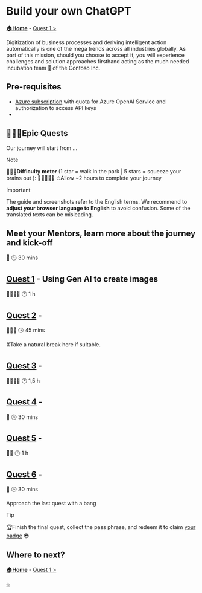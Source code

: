 # Build your own ChatGPT

**[🏠Home](../README.md)** - [ Quest 1 >](student/quest1.md)

Digitization of business processes and deriving intelligent action automatically is one of the mega trends across all industries globally. As part of this mission, should you choose to accept it, you will experience challenges and solution approaches firsthand acting as the much needed incubation team 🐣 of the Contoso Inc.

## Pre-requisites

- [Azure subscription](https://azure.microsoft.com/free/) with quota for Azure OpenAI Service and authorization to access API keys
- 

## 🧙🏾‍♀️Epic Quests

Our journey will start from ...

> [!NOTE]
>🏋🏽‍♂️**Difficulty meter** (1 star = walk in the park | 5 stars = squeeze your brains out ): 🌟🌟🌟🌟🌟
>⏱Allow ~2 hours to complete your journey

> [!IMPORTANT]
>The guide and screenshots refer to the English terms. We recommend to **adjust your browser language to English** to avoid confusion. Some of the translated texts can be misleading. 

## Meet your Mentors, learn more about the journey and kick-off

🌟
🕒 30 mins

## [Quest 1](student/quest1.md) - Using Gen AI to create images

🌟🌟🌟🌟
🕒 1 h

## [Quest 2](student/quest2.md) - 

🌟🌟🌟
🕒 45 mins

⏳Take a natural break here if suitable.

## [Quest 3](student/quest3.md) - 

🌟🌟🌟🌟
🕒 1,5 h

## [Quest 4](student/quest4.md) - 

🌟
🕒 30 mins

## [Quest 5](student/quest5.md) - 

🌟🌟
🕒 1 h

## [Quest 6](student/quest6.md) - 

🌟
🕒 30 mins

Approach the last quest with a bang

> [!TIP]
>🏆Finish the final quest, collect the pass phrase, and redeem it to claim [your badge](https://webhostingforconverter.z16.web.core.windows.net/claim-reward.html) 😎

## Where to next?

**[🏠Home](../README.md)** - [ Quest 1 >](student/quest1.md)

[🔝](#)
